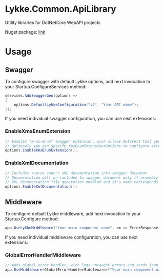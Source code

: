 # Lykke.Common.ApiLibrary

Utility libraries for DotNetCore WebAPI projects

Nuget package: [link](https://www.nuget.org/packages/Lykke.Common.ApiLibrary/)

# Usage 

## Swagger

To configure swagger with default Lykke options, add next invocation to your Startup.ConfigureServices method:

```cs
services.AddSwaggerGen(options =>
{
    options.DefaultLykkeConfiguration("v1", "Your API name");
});
```

If you need individual swagger configuration, you can use next extensions:

### EnableXmsEnumExtension

```cs
// Enables "x-ms-enum" swagger extension, wich allows Autorest tool generates enum or set of string constants for each server-side enum.
// Optionaly you can specify XmsEnumExtensionsOptions to configure extension
options.EnableXmsEnumExtension();
```

### EnableXmlDocumentation

```cs
// Includes source code's XML documentation into swagger document.
// Documentation will be included to swagger document only if assembly's 
// XML documentation file generation enabled and it's name corresponds to the assembly name.
options.EnableXmlDocumentation();
```

## Middleware

To configure default Lykke middleware, add next invocation to your Startup.Configure method:

```cs
app.UseLykkeMiddleware("Your main component name", ex => ErrorResponse.Create("Technical problem"));
```

If you need individual middleware configuration, you can use next extensions:

### GlobalErrorHandlerMiddleware

```cs
// Adds global error handler, wich logs uncaught errors and sends json error response, wich specified by delegate
app.UseMiddleware<GlobalErrorHandlerMiddleware>("Your main component name", ex => ErrorResponse.Create("Technical problem"));
```
